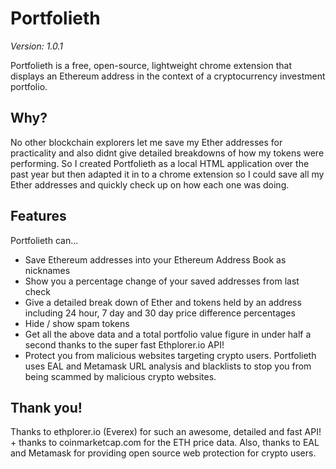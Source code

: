 # Portfolieth

_Version: 1.0.1_

Portfolieth is a free, open-source, lightweight chrome extension that displays an Ethereum address in the context of a cryptocurrency investment portfolio.

## Why?

No other blockchain explorers let me save my Ether addresses for practicality and also didnt give detailed breakdowns of how my tokens were performing.
So I created Portfolieth as a local HTML application over the past year but then adapted it in to a chrome extension so I could save all my Ether addresses and quickly check up on how each one was doing.

## Features

Portfolieth can... 

- Save Ethereum addresses into your Ethereum Address Book as nicknames
- Show you a percentage change of your saved addresses from last check
- Give a detailed break down of Ether and tokens held by an address including 24 hour, 7 day and 30 day price difference percentages
- Hide / show spam tokens
- Get all the above data and a total portfolio value figure in under half a second thanks to the super fast Ethplorer.io API!
- Protect you from malicious websites targeting crypto users. Portfolieth uses EAL and Metamask URL analysis and blacklists to stop you from being scammed by malicious crypto websites.

## Thank you!

Thanks to ethplorer.io (Everex) for such an awesome, detailed and fast API! + thanks to coinmarketcap.com for the ETH price data. Also, thanks to EAL and Metamask for providing open source web protection for crypto users.
